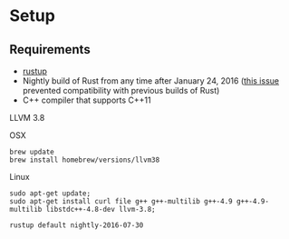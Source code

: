 # Setup

## Requirements

* [rustup](https://rustup.rs/)
* Nightly build of Rust from any time after January 24, 2016 ([this issue](https://github.com/rust-lang/rust/pull/31176) prevented compatibility with previous builds of Rust)
* C++ compiler that supports C++11

LLVM 3.8

OSX
 
```
brew update
brew install homebrew/versions/llvm38
```

Linux

```
sudo apt-get update;
sudo apt-get install curl file g++ g++-multilib g++-4.9 g++-4.9-multilib libstdc++-4.8-dev llvm-3.8;
```

```
rustup default nightly-2016-07-30
```
